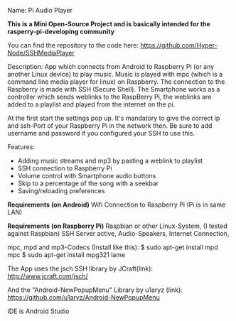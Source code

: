 Name: Pi Audio Player

**This is a Mini Open-Source Project and is basically intended for the rasperry-pi-developing community**

You can find the repository to the code here:
https://github.com/Hyper-Node/SSHMediaPlayer

Description:
App which connects from Android to Raspberry Pi (or any another Linux device) to play music. Music is played with mpc (which is a command line media player for linux) on Raspberry. The connection to the Raspberry is made with SSH (Secure Shell).  The Smartphone works as a controller which sends weblinks to the RaspBerry Pi, the weblinks are added to a playlist and played from the internet on the pi.

At the first start the settings pop up. It's mandatory to give the correct ip and ssh-Port of your Raspberry Pi in the network then. Be sure to add username and password if you configured your SSH to use this.

Features:
- Adding music streams and mp3 by pasting a weblink to playlist
- SSH connection to Raspberry Pi
- Volume control with Smartphone audio buttons
- Skip to a percentage of the song with a seekbar
- Saving/reloading preferences

**Requirements (on Android)**
Wifi Connection to Raspberry Pi (Pi is in same LAN)

**Requirements (on Raspberry Pi)**
Raspbian or other Linux-System,   (I tested against Raspbian)
SSH Server active,
Audio-Speakers,
Internet Connection,

mpc, mpd and mp3-Codecs (Install like this):
$ sudo apt-get install mpd mpc
$ sudo apt-get install mpg321 lame

The App uses the jsch SSH library by JCraft(link):
http://www.jcraft.com/jsch/

And the "Android-NewPopupMenu" Library by u1aryz (link):
https://github.com/u1aryz/Android-NewPopupMenu


IDE is Android Studio